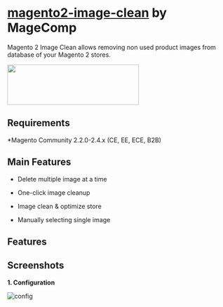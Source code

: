 # [magento2-image-clean](https://magecomp.com/magento-2-image-clean.html) by MageComp

Magento 2 Image Clean allows removing non used product images from database of your Magento 2 stores.

<a href="https://magecomp.com/magento-2-image-clean.html"><img width="300" height="92" src="https://magecomp.com/media/button.webp"></a>


## Requirements
*Magento Community 2.2.0-2.4.x (CE, EE, ECE, B2B)

## Main Features

* Delete multiple image at a time

* One-click image cleanup 

* Image clean & optimize store

* Manually selecting single image 

## Features

## Screenshots

**1. Configuration**

![config](https://magecomp.com/media/catalog/product/cache/19b10369fecc27f1a40729d1b5b60dea/1/_/1_images-manager.webp)


